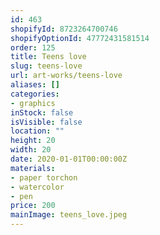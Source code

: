 ```yaml
---
id: 463
shopifyId: 8723264700746
shopifyOptionId: 47772431581514
order: 125
title: Teens love
slug: teens-love
url: art-works/teens-love
aliases: []
categories:
- graphics
inStock: false
isVisible: false
location: ""
height: 20
width: 20
date: 2020-01-01T00:00:00Z
materials:
- paper torchon
- watercolor
- pen
price: 200
mainImage: teens_love.jpeg
---
```

